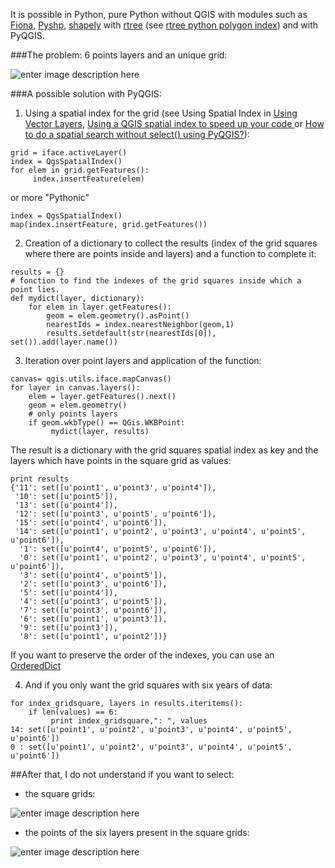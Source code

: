 It is possible in Python, pure Python without QGIS with modules such as [Fiona][1], [Pyshp][2], [shapely][3] with [rtree][4] (see [rtree python polygon index][5]) and with PyQGIS. 

###The problem: 6 points layers and an unique grid:

![enter image description here][6]

###A possible solution with PyQGIS:

1) Using a spatial index for the grid (see Using Spatial Index in [Using Vector Layers][7], [Using a QGIS spatial index to speed up your code ][8] or [How to do a spatial search without select() using PyQGIS?][9]):

<!-- language: lang-py -->


    grid = iface.activeLayer()
    index = QgsSpatialIndex() 
    for elem in grid.getFeatures():
         index.insertFeature(elem)

or more "Pythonic"

<!-- language: lang-py -->

    index = QgsSpatialIndex() 
    map(index.insertFeature, grid.getFeatures())


2) Creation of a dictionary to collect the results (index of the grid squares where there are points inside and layers) and a function to complete it:

<!-- language: lang-py -->


    results = {}
    # fonction to find the indexes of the grid squares inside which a point lies.
    def mydict(layer, dictionary):
        for elem in layer.getFeatures():
            geom = elem.geometry().asPoint()
            nearestIds = index.nearestNeighbor(geom,1)
            results.setdefault(str(nearestIds[0]), set()).add(layer.name())

3) Iteration over point layers and application of the function:

<!-- language: lang-py -->

    canvas= qgis.utils.iface.mapCanvas()
    for layer in canvas.layers():
        elem = layer.getFeatures().next()
        geom = elem.geometry()
        # only points layers
        if geom.wkbType() == QGis.WKBPoint:
             mydict(layer, results)

The result is a dictionary with the grid squares spatial index as key and the layers which have points in the square grid as values:

<!-- language: lang-py -->

    print results
    {'11': set([u'point1', u'point3', u'point4']),
     '10': set([u'point5']),
     '13': set([u'point4']), 
     '12': set([u'point3', u'point5', u'point6']),
     '15': set([u'point4', u'point6']), 
     '14': set([u'point1', u'point2', u'point3', u'point4', u'point5', u'point6']),
      '1': set([u'point4', u'point5', u'point6']), 
      '0': set([u'point1', u'point2', u'point3', u'point4', u'point5', u'point6']), 
      '3': set([u'point4', u'point5']), 
      '2': set([u'point3', u'point6']), 
      '5': set([u'point4']),
      '4': set([u'point3', u'point5']),
      '7': set([u'point3', u'point6']), 
      '6': set([u'point1', u'point3']), 
      '9': set([u'point3']), 
      '8': set([u'point1', u'point2'])}

If you want to preserve the order of the indexes, you can use an [OrderedDict][10]

4) And if you only want the grid squares with six years of data:

<!-- language: lang-py -->

    for index_gridsquare, layers in results.iteritems():
        if len(values) == 6:
             print index_gridsquare,": ", values
    14: set([u'point1', u'point2', u'point3', u'point4', u'point5', u'point6'])
    0 : set([u'point1', u'point2', u'point3', u'point4', u'point5', u'point6'])


##After that, I do not understand if you want to select:

 - the square grids:

![enter image description here][11]

 - the points of the six layers present in the square grids:

![enter image description here][12]


  [1]: http://toblerity.org/fiona/manual.html
  [2]: http://code.google.com/p/pyshp/
  [3]: http://toblerity.org/shapely/manual.html
  [4]: http://toblerity.org/rtree/tutorial.html
  [5]: http://gis.stackexchange.com/questions/42931/rtree-python-polygon-index
  [6]: http://i.stack.imgur.com/5mrur.jpg
  [7]: http://www.qgis.org/fr/docs/pyqgis_developer_cookbook/vector.html
  [8]: http://nathanw.net/2013/01/04/using-a-qgis-spatial-index-to-speed-up-your-code/
  [9]: http://gis.stackexchange.com/questions/36887/how-to-do-a-spatial-search-without-select-using-pyqgis
  [10]: http://docs.python.org/2/library/collections.html#collections.OrderedDict
  [11]: http://i.stack.imgur.com/70gx2.jpg
  [12]: http://i.stack.imgur.com/xs7Cb.jpg
